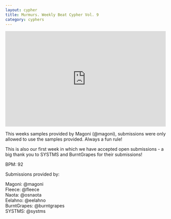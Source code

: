 ```yaml
---
layout: cypher
title: Murmurs. Weekly Beat Cypher Vol. 9
category: cyphers 
---
```

<iframe width="100%" height="300" scrolling="no" frameborder="no" src="https://w.soundcloud.com/player/?url=https%3A//api.soundcloud.com/tracks/153019926&amp;auto_play=false&amp;hide_related=true&amp;show_comments=true&amp;show_user=true&amp;show_reposts=false&amp;visual=true"></iframe>
<div class="descrip">
<p>This weeks samples provided by Magoni (@magoni), submissions were only allowed to use the samples provided. Always a fun rule!

<p>This is also our first week in which we have accepted open submissions - a big thank you to SYSTMS and BurntGrapes for their submissions!

<p>BPM: 92

<p>Submissions provided by:

<p>Magoni: @magoni<br>
Fleece: @fleece<br>
Naota: @osnaota<br>
Eelahno: @eelahno<br>
BurntGrapes: @burntgrapes<br>
SYSTMS: @systms</div>
